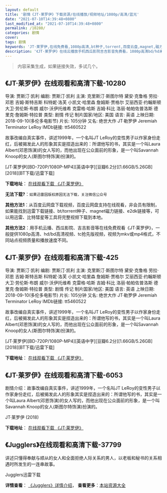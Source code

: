 ```yaml
---
layout: default
title: '剧情《JT·莱罗伊》下载资源/在线播放/视频地址/1080p/高清/蓝光'
date: "2021-07-10T14:39:48+0800"
last_modified_at: "2021-07-10T14:39:48+0800"
permalink: /10280/
categories: 剧情
cover:
tags: 剧情
keywords: 'JT·莱罗伊,在线免费看,1080p高清,bt种子,torrent,百度云盘,magnet,磁力链,迅雷下载资源'
description: '《JT·莱罗伊》在线云播放手机西瓜影院吉吉影音免费看，1080p高清bd/hd未删减完整版和tc抢先枪版，mkv/mp4格式，附带bt/torrent种子、magnet/磁力链、百度云盘、网盘资源迅雷下载链接'
---
```


>内容采集生成，如果链接失效，多试几个。


## 《JT·莱罗伊》在线观看和高清下载-10280

导演: 贾斯汀·凯利 编剧: 贾斯汀·凯利 主演: 克里斯汀·斯图尔特 黛安·克鲁格 劳拉·邓恩 吉姆·斯特吉斯 科特妮·洛芙 小凯文·哈里森 詹姆斯·贾格尔 艾丽西亚·约翰斯顿 大卫·劳伦斯·布朗 威尔·沃伊托维希 克雷格·哈斯 吉姆·科比 洛丽·帕帕佐普洛斯 德里克·詹姆斯·特拉普 类型: 剧情 传记 制片国家/地区: 美国 语言: 英语 上映日期: 2018-09-10(多伦多电影节) 片长: 105分钟 又名: 绝世大作 JT·勒罗伊 Jeremiah Terminator LeRoy IMDb链接: tt5460522

故事改编自真实事件，讲述1999年，一个名叫JT LeRoy的变性男子以作家身份走红，后被揭发此人的形象其实是捏造出来的：所谓他写的书，其实是一个叫Laura Albert(邓恩饰演)的女人写的，而他出现在公众面前的形象，是一个叫Savannah Knoop的女人(斯图尔特饰演)扮演的。


[JT·莱罗伊][BD-720P/1080P-MP4][英语中字][豆瓣6.2分][1.66GB/5.26GB][2018][BT下载/迅雷下载]

**下载地址**： [在线观看下载 《JT·莱罗伊》](https://www.btdx8.com/torrent/jtlly_2018.html) 


**无法下载?**：`如果迅雷因版权原因无法下载，关注微信公众号 `

**其他方法1**：从百度云网盘下载视频，百度云网盘支持在线观看，非会员有限制，如果能找到迅雷下载链接、bt/torrent种子、magnet磁力链接、e2dk链接等，可以用迅雷、比特彗星等工具将完整视频下载到本地。

**其他方法2**：用手机云播、西瓜影院、吉吉影音等在线免费观看《JT·莱罗伊》，一般提供1080p高清、hd/bd高清视频、tc抢先版视频，视频为mkv或mp4格式，不同站点视频质量和播放速度不同。


## 《JT·莱罗伊》在线观看和高清下载-425

导演: 贾斯汀·凯利 编剧: 贾斯汀·凯利 主演: 克里斯汀·斯图尔特 黛安·克鲁格 劳拉·邓恩 吉姆·斯特吉斯 科特妮·洛芙 小凯文·哈里森 詹姆斯·贾格尔 艾丽西亚·约翰斯顿 大卫·劳伦斯·布朗 威尔·沃伊托维希 克雷格·哈斯 吉姆·科比 洛丽·帕帕佐普洛斯 德里克·詹姆斯·特拉普 类型: 剧情 传记 制片国家/地区: 美国 语言: 英语 上映日期: 2018-09-10(多伦多电影节) 片长: 105分钟 又名: 绝世大作 JT·勒罗伊 Jeremiah Terminator LeRoy IMDb链接: tt5460522

故事改编自真实事件，讲述1999年，一个名叫JT LeRoy的变性男子以作家身份走红，后被揭发此人的形象其实是捏造出来的：所谓他写的书，其实是一个叫Laura Albert(邓恩饰演)的女人写的，而他出现在公众面前的形象，是一个叫Savannah Knoop的女人(斯图尔特饰演)扮演的。


[JT·莱罗伊][BD-720P/1080P-MP4][英语中字][豆瓣6.2分][1.66GB/5.26GB][2018][BT下载/迅雷下载]

**下载地址**： [在线观看下载 《JT·莱罗伊》](https://www.btdx8.com/torrent/jtlly_2018.html) 


## 《JT·莱罗伊》在线观看和高清下载-6053

剧情介绍：故事改编自真实事件，讲述1999年，一个名叫JT LeRoy的变性男子以作家身份走红，后被揭发此人的形象其实是捏造出来的：所谓他写的书，其实是一个叫Laura Albert(邓恩饰演)的女人写的，而他出现在公众面前的形象，是一个叫Savannah Knoop的女人(斯图尔特饰演)扮演的。


JT·莱罗伊 (2018)

**下载地址**： [在线观看下载 《JT·莱罗伊》](https://www.btbtdy.me/btdy/dy15418.html) 


## 《Jugglers》在线观看和高清下载-37799

讲述只懂得奉献与顺从的女人和全面拒绝人际关系的男人，以老板和秘书的关系相遇时所发生的一连串故事。


Jugglers迅雷下载

**详情查看**： [《Jugglers》详情介绍](/movie/37799/)， **查看更多**：[本站资源大全](/movie/t/all/)

